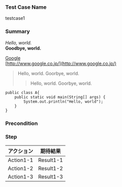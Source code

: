 ### Test Case Name
testcase1


### Summary
*Hello, world.*  
**Goodbye, world.** 

[Google](http://www.google.co.jp/)  
[http://www.google.co.jp/](http://www.google.co.jp/)

> Hello, world. 
> Goorbye, world.  
> > Hello, world. 
> > Goorbye, world.  

```
public class A{  
	public static void main(String[] args) {  
		System.out.println("Hello, world");  
	}  
}
```


### Precondition


### Step
| アクション | 期待結果 |
|---|---|
| Action1-1 | Result1-1 |
| Action1-2 | Result1-2 |
| Action1-3 | Result1-3 |


